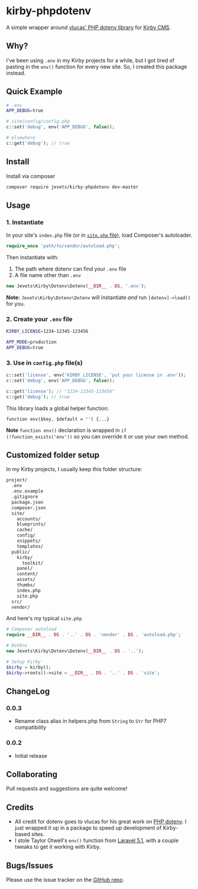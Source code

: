 # kirby-phpdotenv

A simple wrapper around [vlucas' PHP dotenv library](https://github.com/vlucas/phpdotenv) for [Kirby CMS](http://getkirby.com).

## Why?

I've been using `.env` in my Kirby projects for a while, but I got tired of pasting in the `env()` function for every new site. So, I created this package instead.

## Quick Example

```bash
# .env
APP_DEBUG=true
```
```php
# site/config/config.php
c::set('debug', env('APP_DEBUG', false));
```
```php
# elsewhere
c::get('debug'); // true
```

## Install

Install via composer

```bash
composer require jevets/kirby-phpdotenv dev-master
```

## Usage

### 1. Instantiate

In your site's `index.php` file (or in [`site.php` file](http://getkirby.com/docs/advanced/customized-folder-setup)), load Composer's autoloader.

```php
require_once 'path/to/vendor/autoload.php';
```

Then instantiate with:

1. The path where dotenv can find your `.env` file
2. A file name other than `.env`

```php 
new Jevets\Kirby\Dotenv\Dotenv(__DIR__ . DS, '.env');
```

**Note:** `Jevets\Kirby\Dotenv\Dotenv` will instantiate *and* run `[dotenv]->load()` for you.

### 2. Create your `.env` file

```sh
KIRBY_LICENSE=1234-12345-123456

APP_MODE=production
APP_DEBUG=true
```

### 3. Use in `config.php` file(s)

```php
c::set('license', env('KIRBY_LICENSE', 'put your license in .env'));
c::set('debug', env('APP_DEBUG', false));

c::get('license'); // "1234-12345-123456"
c::get('debug'); // true
```

This library loads a global helper function:

`function env($key, $default = '') {...}`

**Note** `function env()` declaration is wrapped in `if (!function_exists('env'))` so you can override it or use your own method.

## Customized folder setup

In my Kirby projects, I usually keep this folder structure:

```bash
project/
  .env
  .env.example
  .gitignore
  package.json
  composer.json
  site/
    accounts/
    blueprints/
    cache/
    config/
    snippets/
    templates/
  public/
    kirby/
      toolkit/
    panel/
    content/
    assets/
    thumbs/
    index.php
    site.php
  src/
  vendor/
```

And here's my typical `site.php`

```php
# Composer autoload
require __DIR__ . DS . '..' . DS . 'vendor' . DS . 'autoload.php';

# DotEnv
new Jevets\Kirby\Dotenv\Dotenv(__DIR__ . DS . '..');

# Setup Kirby
$kirby = kirby();
$kirby->roots()->site = __DIR__ . DS . '..' . DS . 'site';
```

## ChangeLog

### 0.0.3

- Rename class alias in helpers.php from `String` to `Str` for PHP7 compatibility

### 0.0.2

- Initial release

## Collaborating

Pull requests and suggestions are quite welcome!

## Credits

- All credit for dotenv goes to vlucas for his great work on [PHP dotenv](https://github.com/vlucas/phpdotenv). I just wrapped it up in a package to speed up development of Kirby-based sites.
- I stole Taylor Otwell's `env()` function from [Laravel 5.1](http://laravel.com/), with a couple tweaks to get it working with Kirby. 

## Bugs/Issues

Please use the issue tracker on the [GitHub repo](https://github.com/jevets/kirby-phpdotenv/issues).
